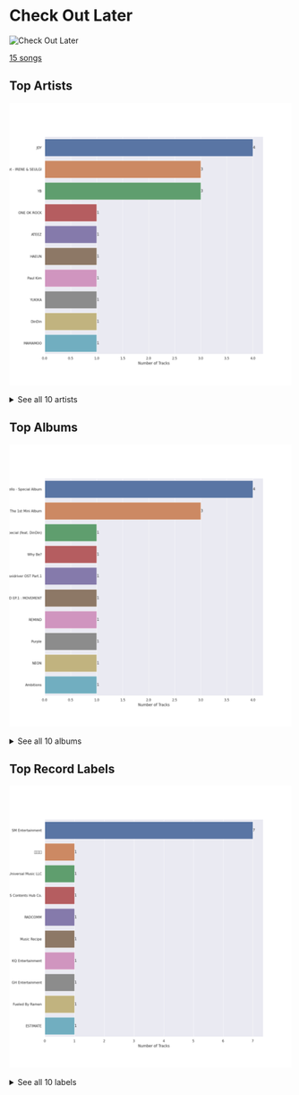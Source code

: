 # Check Out Later


<img src="https://mosaic.scdn.co/640/ab67616d0000b27312626c137c7684fe1662a4f3ab67616d0000b2734a90c2921f01f4b0b2e54b32ab67616d0000b27366ff63bc084fb412aa2dddd3ab67616d0000b2737709b0a8ba9059fc46fefcb2" alt="Check Out Later" width="100" />

[15 songs](check_out_later_tracks.md)

## Top Artists

![Bar chart of top 10 artists in Check Out Later](../images/playlists/check_out_later/artists.png)


<details>
<summary>See all 10 artists</summary>

|   Number of Tracks | Art                                                                                              | Artist                           | 🔗                                                           |
|-------------------:|:-------------------------------------------------------------------------------------------------|:---------------------------------|:------------------------------------------------------------|
|                  4 | <img src="https://i.scdn.co/image/ab6761610000e5eb57d6dae61ab174bd8f9c462f" alt="" width="50" /> | JOY                              | [🔗](https://open.spotify.com/artist/0sYpJ0nCC8AlDrZFeAA7ub) |
|                  3 | <img src="https://i.scdn.co/image/ab6761610000e5eb7b13da5a8a3dd6e0d53ff764" alt="" width="50" /> | Red Velvet - IRENE & SEULGI      | [🔗](https://open.spotify.com/artist/6bwp9ObI8FWvMPCIWVBmhl) |
|                  3 | <img src="https://i.scdn.co/image/ab6761610000e5eb65b7b48eeac1b113c75f2295" alt="" width="50" /> | YB                               | [🔗](https://open.spotify.com/artist/1rpgxJZxZMLnFNc1Jmyov5) |
|                  1 | <img src="https://i.scdn.co/image/ab6761610000e5eb4900a06db4e96dd1444300d4" alt="" width="50" /> | ONE OK ROCK                      | [🔗](https://open.spotify.com/artist/7k73EtZwoPs516ZxE72KsO) |
|                  1 | <img src="https://i.scdn.co/image/ab6761610000e5eb64362c8789b72fb00e0a3611" alt="" width="50" /> | ATEEZ                            | [🔗](https://open.spotify.com/artist/68KmkJeZGfwe1OUaivBa2L) |
|                  1 | <img src="https://i.scdn.co/image/ab67616d0000b27312626c137c7684fe1662a4f3" alt="" width="50" /> | HAEUN                            | [🔗](https://open.spotify.com/artist/5JIuf9fLWCKGSpUDMTolAI) |
|                  1 | <img src="https://i.scdn.co/image/ab6761610000e5eb30f15a01438e13b1217f1bae" alt="" width="50" /> | Paul Kim                         | [🔗](https://open.spotify.com/artist/4qRXrzUmdy3p33lgvJEzdv) |
|                  1 | <img src="https://i.scdn.co/image/ab6761610000e5eb72f8abb4e1d34336c60fd338" alt="" width="50" /> | YUKIKA                           | [🔗](https://open.spotify.com/artist/4RfI1z9u2xIc5Qnqac4JbO) |
|                  1 | <img src="https://i.scdn.co/image/ab6761610000e5eb3a6cd2bfd57fe54535d1fe03" alt="" width="50" /> | DinDin                           | [🔗](https://open.spotify.com/artist/0ugLySQOBIlvWTodx22Wao) |
|                  1 | <img src="https://i.scdn.co/image/ab6761610000e5ebe12972169702affd7a4c48ec" alt="" width="50" /> | [MAMAMOO](../artists/mamamoo.md) | [🔗](https://open.spotify.com/artist/0XATRDCYuuGhk0oE7C0o5G) |

</details>


## Top Albums

![Bar chart of top 10 albums in Check Out Later](../images/playlists/check_out_later/albums.png)


<details>
<summary>See all 10 albums</summary>

|   Number of Tracks | Art                                                                                              | Album                         | 🔗                                                          |
|-------------------:|:-------------------------------------------------------------------------------------------------|:------------------------------|:-----------------------------------------------------------|
|                  4 | <img src="https://i.scdn.co/image/ab67616d0000b27366ff63bc084fb412aa2dddd3" alt="" width="50" /> | Hello - Special Album         | [🔗](https://open.spotify.com/album/37mRfTDwQzVbHihypYY8oE) |
|                  3 | <img src="https://i.scdn.co/image/ab67616d0000b273f919108974e4213d86b83805" alt="" width="50" /> | Monster - The 1st Mini Album  | [🔗](https://open.spotify.com/album/4DFheSBXhfewjz7SSe4Kyc) |
|                  1 | <img src="https://i.scdn.co/image/ab67616d0000b27312626c137c7684fe1662a4f3" alt="" width="50" /> | Winter Special (feat. DinDin) | [🔗](https://open.spotify.com/album/5uHVoQ3iICRMjiWws80QhA) |
|                  1 | <img src="https://i.scdn.co/image/ab67616d0000b273be123bb6b40736bf093870bd" alt="" width="50" /> | Why Be?                       | [🔗](https://open.spotify.com/album/4S5PRo1gVG9BvRnCcdYzdS) |
|                  1 | <img src="https://i.scdn.co/image/ab67616d0000b2732ced1760b648799e697e8e02" alt="" width="50" /> | Taxidriver OST Part.1         | [🔗](https://open.spotify.com/album/3PNXlS9tggXmCm1hrlHDcQ) |
|                  1 | <img src="https://i.scdn.co/image/ab67616d0000b27349ae714ee0bf50ca0838ed0f" alt="" width="50" /> | THE WORLD EP.1 : MOVEMENT     | [🔗](https://open.spotify.com/album/3fgDrbflffzvV3H3plG9e6) |
|                  1 | <img src="https://i.scdn.co/image/ab67616d0000b27395dc8ddf6444e49f0241acec" alt="" width="50" /> | REMIND                        | [🔗](https://open.spotify.com/album/2wA8OXIv1JXX9kTY2ddfR4) |
|                  1 | <img src="https://i.scdn.co/image/ab67616d0000b2737709b0a8ba9059fc46fefcb2" alt="" width="50" /> | Purple                        | [🔗](https://open.spotify.com/album/7lqVInQc3l7SbnbZa2cpFJ) |
|                  1 | <img src="https://i.scdn.co/image/ab67616d0000b2734a90c2921f01f4b0b2e54b32" alt="" width="50" /> | NEON                          | [🔗](https://open.spotify.com/album/2tF9C0qTzRdaZShK4iK0UD) |
|                  1 | <img src="https://i.scdn.co/image/ab67616d0000b2730f94f53a1c9c60d953ffd2f2" alt="" width="50" /> | Ambitions                     | [🔗](https://open.spotify.com/album/0p1YL9nzIuKTonZH6Gq58i) |

</details>


## Top Record Labels

![Bar chart of top 10 record labels in Check Out Later](../images/playlists/check_out_later/labels.png)


<details>
<summary>See all 10 labels</summary>

|   Number of Tracks | Label                                                     |
|-------------------:|:----------------------------------------------------------|
|                  7 | [SM Entertainment](../labels/sm_entertainment.md)         |
|                  1 | [디컴퍼니](../labels/____.md)                                 |
|                  1 | [Universal Music LLC](../labels/universal_music_llc.md)   |
|                  1 | [SBS Contents Hub Co.](../labels/sbs_contents_hub_co_.md) |
|                  1 | [RADCOMM](../labels/radcomm.md)                           |
|                  1 | [Music Recipe](../labels/music_recipe.md)                 |
|                  1 | [KQ Entertainment](../labels/kq_entertainment.md)         |
|                  1 | [GH Entertainment](../labels/gh_entertainment.md)         |
|                  1 | [Fueled By Ramen](../labels/fueled_by_ramen.md)           |
|                  1 | [ESTIMATE](../labels/estimate.md)                         |

</details>

